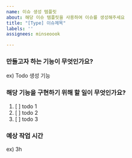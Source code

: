 ```yaml
---
name: 이슈 생성 템플릿
about: 해당 이슈 템플릿을 사용하여 이슈를 생성해주세요
title: "[Type] 이슈제목"
labels: ''
assignees: minseoook

---
```


### 만들고자 하는 기능이 무엇인가요?
ex) Todo 생성 기능

### 해당 기능을 구현하기 위해 할 일이 무엇인가요?
1. [ ]  todo 1
2. [ ] todo 2
3. [ ] todo 3

### 예상 작업 시간
ex) 3h
